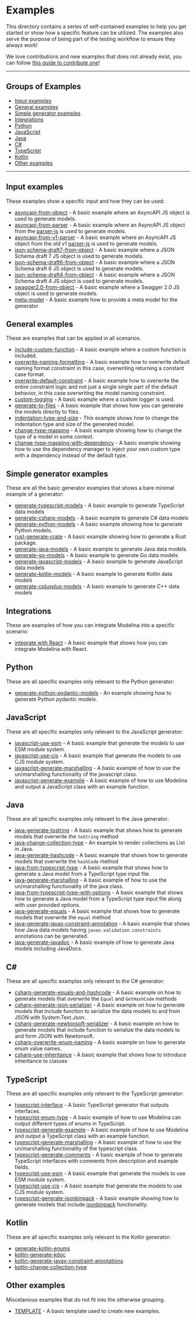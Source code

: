 # Examples

This directory contains a series of self-contained examples to help you get started or show how a specific feature can be utilized. The examples also serve the purpose of being part of the testing workflow to ensure they always work!

We love contributions and new examples that does not already exist, you can follow [this guide to contribute one](../docs/contributing.md#adding-examples)!

---

## Groups of Examples

<!-- toc is generated with GitHub Actions do not remove toc markers -->

<!-- toc -->

- [Input examples](#input-examples)
- [General examples](#general-examples)
- [Simple generator examples](#simple-generator-examples)
- [Integrations](#integrations)
- [Python](#python)
- [JavaScript](#javascript)
- [Java](#java)
- [C#](#c%23)
- [TypeScript](#typescript)
- [Kotlin](#kotlin)
- [Other examples](#other-examples)

<!-- tocstop -->

---

## Input examples
These examples show a specific input and how they can be used:
- [asyncapi-from-object](./asyncapi-from-object) - A basic example where an AsyncAPI JS object is used to generate models.
- [asyncapi-from-parser](./asyncapi-from-parser) - A basic example where an AsyncAPI JS object from the [parser-js](https://github.com/asyncapi/parser-js) is used to generate models.
- [asyncapi-from-v1-parser](./asyncapi-from-v1-parser) - A basic example where an AsyncAPI JS object from the old v1 [parser-js](https://github.com/asyncapi/parser-js) is used to generate models.
- [json-schema-draft7-from-object](./json-schema-draft7-from-object) - A basic example where a JSON Schema draft 7 JS object is used to generate models.
- [json-schema-draft6-from-object](./json-schema-draft6-from-object) - A basic example where a JSON Schema draft 6 JS object is used to generate models.
- [json-schema-draft4-from-object](./json-schema-draft4-from-object) - A basic example where a JSON Schema draft 4 JS object is used to generate models.
- [swagger2.0-from-object](./swagger2.0-from-object) - A basic example where a Swagger 2.0 JS object is used to generate models.
- [meta-model](./meta-model) - A basic example how to provide a meta model for the generator

## General examples
These are examples that can be applied in all scenarios.
- [include-custom-function](./include-custom-function) - A basic example where a custom function is included.
- [overwrite-naming-formatting](./overwrite-naming-formatting) - A basic example how to overwrite default naming format constraint in this case, overwriting returning a constant case format.
- [overwrite-default-constraint](./overwrite-default-constraint/) -  A basic example how to overwrite the entire constraint logic and not just a single single part of the default behavior, in this case overwriting the model naming constraint.
- [custom-logging](./custom-logging) - A basic example where a custom logger is used.
- [generate-to-files](./generate-to-files) - A basic example that shows how you can generate the models directly to files.
- [indentation-type-and-size](./indentation-type-and-size) - This example shows how to change the indentation type and size of the generated model.
- [change-type-mapping](./change-type-mapping/) - A basic example showing how to change the type of a model in some context.
- [change-type-mapping-with-dependency](./change-type-mapping-with-dependency/) - A basic example showing how to use the dependency manager to inject your own custom type with a dependency instead of the default type.


## Simple generator examples
These are all the basic generator examples that shows a bare minimal example of a generator:
- [generate-typescript-models](./generate-typescript-models) - A basic example to generate TypeScript data models
- [generate-csharp-models](./generate-csharp-models) - A basic example to generate C# data models
- [generate-python-models](./generate-python-models/) - A basic example showing how to generate Python models.
- [rust-generate-crate](./rust-generate-crate/) - A basic example showing how to generate a Rust package.
- [generate-java-models](./generate-java-models) - A basic example to generate Java data models.
- [generate-go-models](./generate-go-models) - A basic example to generate Go data models
- [generate-javascript-models](./generate-javascript-models) - A basic example to generate JavaScript data models
- [generate-kotlin-models](./generate-kotlin-models) - A basic example to generate Kotlin data models
- [generate-cplusplus-models](./generate-cplusplus-models) - A basic example to generate C++ data models

## Integrations
These are examples of how you can integrate Modelina into a specific scenario:
- [integrate with React](./integrate-with-react/) - A basic example that shows how you can integrate Modelina with React.

## Python
These are all specific examples only relevant to the Python generator:
- [generate-python-pydantic-models](./generate-python-pydantic-models/) - An example showing how to generate Python pydantic models.

## JavaScript
These are all specific examples only relevant to the JavaScript generator:
- [javascript-use-esm](./javascript-use-esm) - A basic example that generate the models to use ESM module system.
- [javascript-use-cjs](./javascript-use-cjs) - A basic example that generate the models to use CJS module system.
- [javascript-generate-marshalling](./javascript-generate-marshalling) - A basic example of how to use the un/marshalling functionality of the javascript class.
- [javascript-generate-example](./javascript-generate-example) - A basic example of how to use Modelina and output a JavaScript class with an example function.

## Java
These are all specific examples only relevant to the Java generator:
- [java-generate-tostring](./java-generate-tostring) - A basic example that shows how to generate models that overwrite the `toString` method
- [java-change-collection-type](./java-change-collection-type) - An example to render collections as List in Java.
- [java-generate-hashcode](./java-generate-hashcode) - A basic example that shows how to generate models that overwrite the `hashCode` method
- [java-from-typescript-type](./java-from-typescript-type/) - A basic example that shows how to generate a Java model from a TypeScript type input file.
- [java-generate-marshalling](./java-generate-marshalling) - A basic example of how to use the un/marshalling functionality of the java class.
- [java-from-typescript-type-with-options](./java-from-typescript-type-with-options/) - A basic example that shows how to generate a Java model from a TypeScript type input file along with user provided options.
- [java-generate-equals](./java-generate-equals) - A basic example that shows how to generate models that overwrite the `equal` method
- [java-generate-javax-constraint-annotation](./java-generate-javax-constraint-annotation) - A basic example that shows how Java data models having `javax.validation.constraints` annotations can be generated.
- [java-generate-javadoc](./java-generate-javadoc) - A basic example of how to generate Java models including JavaDocs.

## C#
These are all specific examples only relevant to the C# generator:
- [csharp-generate-equals-and-hashcode](./csharp-generate-equals-and-hashcode) - A basic example on how to generate models that overwrite the `Equal` and `GetHashCode` methods
- [csharp-generate-json-serializer](./csharp-generate-json-serializer) - A basic example on how to generate models that include function to serialize the data models to and from JSON with System.Text.Json.
- [csharp-generate-newtonsoft-serializer](./csharp-generate-newtonsoft-serializer) - A basic example on how to generate models that include function to serialize the data models to and form JSON with Newtonsoft.
- [csharp-overwrite-enum-naming](./csharp-overwrite-enum-naming) - A basic example on how to generate enum value names.
- [csharp-use-inheritance](./csharp-use-inheritance) - A basic example that shows how to introduce inheritance to classes 

## TypeScript
These are all specific examples only relevant to the TypeScript generator:
- [typescript-interface](./typescript-interface) - A basic TypeScript generator that outputs interfaces.
- [typescript-enum-type](./typescript-enum-type) - A basic example of how to use Modelina can output different types of enums in TypeScript.
- [typescript-generate-example](./typescript-generate-example) - A basic example of how to use Modelina and output a TypeScript class with an example function.
- [typescript-generate-marshalling](./typescript-generate-marshalling) - A basic example of how to use the un/marshalling functionality of the typescript class.
- [typescript-generate-comments](./typescript-generate-comments) - A basic example of how to generate TypeScript interfaces with comments from description and example fields.
- [typescript-use-esm](./typescript-use-esm) - A basic example that generate the models to use ESM module system.
- [typescript-use-cjs](./typescript-use-cjs) - A basic example that generate the models to use CJS module system.
- [typescript-generate-jsonbinpack](./typescript-generate-jsonbinpack) - A basic example showing how to generate models that include [jsonbinpack](https://github.com/sourcemeta/jsonbinpack) functionality.

## Kotlin
These are all specific examples only relevant to the Kotlin generator:
- [generate-kotlin-enums](./generate-kotlin-enums)
- [kotlin-generate-kdoc](./kotlin-generate-kdoc)
- [kotlin-generate-javax-constraint-annotations](./kotlin-generate-javax-constraint-annotation)
- [kotlin-change-collection-type](./kotlin-change-collection-type)

## Other examples
Miscelanious examples that do not fit into the otherwise grouping.
- [TEMPLATE](./TEMPLATE) - A basic template used to create new examples.
